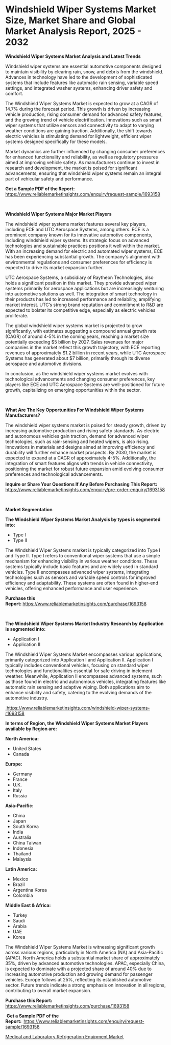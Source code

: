 <p><h1>Windshield Wiper Systems Market Size, Market Share and Global Market Analysis Report, 2025 - 2032</h1></p><p><strong>Windshield Wiper Systems Market Analysis and Latest Trends</strong></p>
<p><p>Windshield wiper systems are essential automotive components designed to maintain visibility by clearing rain, snow, and debris from the windshield. Advances in technology have led to the development of sophisticated systems that include features like automatic rain sensing, variable speed settings, and integrated washer systems, enhancing driver safety and comfort.</p><p>The Windshield Wiper Systems Market is expected to grow at a CAGR of 14.7% during the forecast period. This growth is driven by increasing vehicle production, rising consumer demand for advanced safety features, and the growing trend of vehicle electrification. Innovations such as smart wiper systems that utilize sensors and connectivity to adapt to varying weather conditions are gaining traction. Additionally, the shift towards electric vehicles is stimulating demand for lightweight, efficient wiper systems designed specifically for these models.</p><p>Market dynamics are further influenced by changing consumer preferences for enhanced functionality and reliability, as well as regulatory pressures aimed at improving vehicle safety. As manufacturers continue to invest in research and development, the market is poised for significant advancements, ensuring that windshield wiper systems remain an integral part of vehicular safety and performance.</p></p>
<p><strong>Get a Sample PDF of the Report:&nbsp;</strong> <a href="https://www.reliablemarketinsights.com/enquiry/request-sample/1693158?utm_campaign=3293&utm_medium=2&utm_source=Github&utm_content=ia&utm_term=27032025&utm_id=windshield-wiper-systems">https://www.reliablemarketinsights.com/enquiry/request-sample/1693158</a></p>
<p>&nbsp;</p>
<p><strong>Windshield Wiper Systems Major Market Players</strong></p>
<p><p>The windshield wiper systems market features several key players, including ECE and UTC Aerospace Systems, among others. ECE is a prominent company known for its innovative automotive components, including windshield wiper systems. Its strategic focus on advanced technologies and sustainable practices positions it well within the market. With an increasing demand for electric and automated wiper systems, ECE has been experiencing substantial growth. The company's alignment with environmental regulations and consumer preferences for efficiency is expected to drive its market expansion further.</p><p>UTC Aerospace Systems, a subsidiary of Raytheon Technologies, also holds a significant position in this market. They provide advanced wiper systems primarily for aerospace applications but are increasingly venturing into automotive solutions as well. The integration of smart technology in their products has led to increased performance and reliability, amplifying market interest. UTC’s strong brand reputation and commitment to R&D are expected to bolster its competitive edge, especially as electric vehicles proliferate.</p><p>The global windshield wiper systems market is projected to grow significantly, with estimates suggesting a compound annual growth rate (CAGR) of around 4-5% in the coming years, reaching a market size potentially exceeding $5 billion by 2027. Sales revenues for major companies in the market reflect this growth trajectory, with ECE reporting revenues of approximately $1.2 billion in recent years, while UTC Aerospace Systems has generated about $7 billion, primarily through its diverse aerospace and automotive divisions.</p><p>In conclusion, as the windshield wiper systems market evolves with technological advancements and changing consumer preferences, key players like ECE and UTC Aerospace Systems are well-positioned for future growth, capitalizing on emerging opportunities within the sector.</p></p>
<p>&nbsp;</p>
<p><strong>What Are The Key Opportunities For Windshield Wiper Systems Manufacturers?</strong></p>
<p><p>The windshield wiper systems market is poised for steady growth, driven by increasing automotive production and rising safety standards. As electric and autonomous vehicles gain traction, demand for advanced wiper technologies, such as rain-sensing and heated wipers, is also rising. Innovations in materials and designs aimed at improving efficiency and durability will further enhance market prospects. By 2030, the market is expected to expand at a CAGR of approximately 4-5%. Additionally, the integration of smart features aligns with trends in vehicle connectivity, positioning the market for robust future expansion amid evolving consumer preferences and technological advancements.</p></p>
<p><strong>Inquire or Share Your Questions If Any Before Purchasing This Report:</strong> <a href="https://www.reliablemarketinsights.com/enquiry/pre-order-enquiry/1693158?utm_campaign=3293&utm_medium=2&utm_source=Github&utm_content=ia&utm_term=27032025&utm_id=windshield-wiper-systems">https://www.reliablemarketinsights.com/enquiry/pre-order-enquiry/1693158</a></p>
<p>&nbsp;</p>
<p><strong>Market Segmentation</strong></p>
<p><strong>The Windshield Wiper Systems Market Analysis by types is segmented into:</strong></p>
<p><ul><li>Type I</li><li>Type II</li></ul></p>
<p><p>The Windshield Wiper Systems market is typically categorized into Type I and Type II. Type I refers to conventional wiper systems that use a simple mechanism for enhancing visibility in various weather conditions. These systems typically include basic features and are widely used in standard vehicles. Type II encompasses advanced wiper systems, integrating technologies such as sensors and variable speed controls for improved efficiency and adaptability. These systems are often found in higher-end vehicles, offering enhanced performance and user experience.</p></p>
<p><strong>Purchase this Report:&nbsp;</strong><a href="https://www.reliablemarketinsights.com/purchase/1693158?utm_campaign=3293&utm_medium=2&utm_source=Github&utm_content=ia&utm_term=27032025&utm_id=windshield-wiper-systems">https://www.reliablemarketinsights.com/purchase/1693158</a></p>
<p>&nbsp;</p>
<p><strong>The Windshield Wiper Systems Market Industry Research by Application is segmented into:</strong></p>
<p><ul><li>Application I</li><li>Application II</li></ul></p>
<p><p>The Windshield Wiper Systems Market encompasses various applications, primarily categorized into Application I and Application II. Application I typically includes conventional vehicles, focusing on standard wiper technologies and functionalities essential for safe driving in inclement weather. Meanwhile, Application II encompasses advanced systems, such as those found in electric and autonomous vehicles, integrating features like automatic rain sensing and adaptive wiping. Both applications aim to enhance visibility and safety, catering to the evolving demands of the automotive industry.</p></p>
<p><a href="https://www.reliablemarketinsights.com/windshield-wiper-systems-r1693158?utm_campaign=3293&utm_medium=2&utm_source=Github&utm_content=ia&utm_term=27032025&utm_id=windshield-wiper-systems">&nbsp;https://www.reliablemarketinsights.com/windshield-wiper-systems-r1693158</a></p>
<p><strong>In terms of Region, the Windshield Wiper Systems Market Players available by Region are:</strong></p>
<p>
    <p> <strong> North America: </strong>
        <ul>
            <li>United States</li>
            <li>Canada</li>
        </ul>
        </p> 
    <p> <strong> Europe: </strong>
        <ul>
            <li>Germany</li>
            <li>France</li>
            <li>U.K.</li>
            <li>Italy</li>
            <li>Russia</li>
        </ul>
        </p> 
    <p> <strong> Asia-Pacific: </strong>
        <ul>
            <li>China</li>
            <li>Japan</li>
            <li>South Korea</li>
            <li>India</li>
            <li>Australia</li>
            <li>China Taiwan</li>
            <li>Indonesia</li>
            <li>Thailand</li>
            <li>Malaysia</li>
        </ul>
        </p> 
    <p> <strong> Latin America: </strong>
        <ul>
            <li>Mexico</li>
            <li>Brazil</li>
            <li>Argentina Korea</li>
            <li>Colombia</li>
        </ul>
        </p> 
    <p> <strong> Middle East & Africa: </strong>
        <ul>
            <li>Turkey</li>
            <li>Saudi</li>
            <li>Arabia</li>
            <li>UAE</li>
            <li>Korea</li>
        </ul>
    </p>
    </p>
<p><p>The Windshield Wiper Systems Market is witnessing significant growth across various regions, particularly in North America (NA) and Asia-Pacific (APAC). North America holds a substantial market share of approximately 35%, driven by advanced automotive technologies. APAC, especially China, is expected to dominate with a projected share of around 40% due to increasing automotive production and growing demand for passenger vehicles. Europe follows at 25%, reflecting its established automotive sector. Future trends indicate a strong emphasis on innovation in all regions, contributing to overall market expansion.</p></p>
<p><strong>Purchase this Report: </strong><a href="https://www.reliablemarketinsights.com/purchase/1693158?utm_campaign=3293&utm_medium=2&utm_source=Github&utm_content=ia&utm_term=27032025&utm_id=windshield-wiper-systems">https://www.reliablemarketinsights.com/purchase/1693158</a></p>
<p>&nbsp;<strong>Get a Sample PDF of the Report:&nbsp;&nbsp;</strong><a href="https://www.reliablemarketinsights.com/enquiry/request-sample/1693158?utm_campaign=3293&utm_medium=2&utm_source=Github&utm_content=ia&utm_term=27032025&utm_id=windshield-wiper-systems">https://www.reliablemarketinsights.com/enquiry/request-sample/1693158</a></p>
<p><strong></strong></p>
<p><p><a href="https://github.com/iquiseeboli/Market-Research-Report-List-1/blob/main/medical-and-laboratory-refrigeration-equipment-market.md?utm_campaign=3293&utm_medium=2&utm_source=Github&utm_content=ia&utm_term=27032025&utm_id=windshield-wiper-systems">Medical and Laboratory Refrigeration Equipment Market</a></p></p>